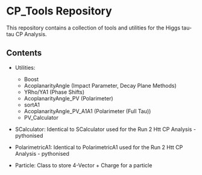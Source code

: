 # CP_Tools Repository

This repository contains a collection of tools and utilities for the Higgs tau-tau CP Analysis.

## Contents
- Utilities: 

    - Boost
    - AcoplanarityAngle (Impact Parameter, Decay Plane Methods)
    - YRho/YA1 (Phase Shifts)
    - AcoplanarityAngle_PV (Polarimeter)
    - sortA1
    - AcoplanarityAngle_PV_A1A1 (Polarimeter (Full Tau))
    - PV_Calculator

- SCalculator: Identical to SCalculator used for the Run 2 Htt CP Analysis - pythonised

- PolarimetricA1: Identical to PolarimetricA1 used for the Run 2 Htt CP Analysis - pythonised

- Particle: Class to store 4-Vector + Charge for a particle